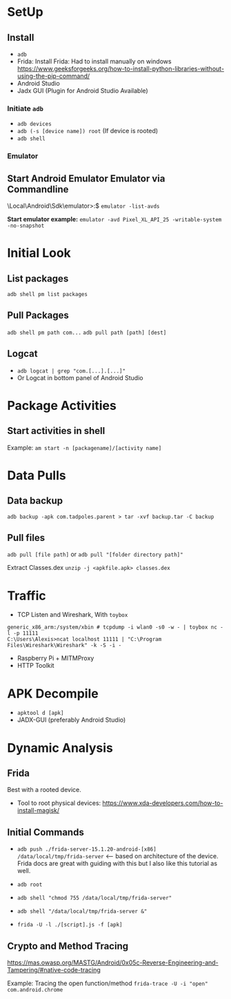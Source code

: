 # SetUp

## Install
- `adb`
- Frida: Install Frida: Had to install manually on windows https://www.geeksforgeeks.org/how-to-install-python-libraries-without-using-the-pip-command/
- Android Studio
- Jadx GUI (Plugin for Android Studio Available)

### Initiate `adb`
- `adb devices`
- `adb (-s [device name]) root` (If device is rooted)
- `adb shell`

### Emulator

## Start Android Emulator Emulator via Commandline
\Local\Android\Sdk\emulator>:$ `emulator -list-avds`

**Start emulator example:**
`emulator -avd Pixel_XL_API_25 -writable-system -no-snapshot`

# Initial Look

## List packages
`adb shell pm list packages`
## Pull Packages
`adb shell pm path com...`
`adb pull path [path] [dest]`

## Logcat
- `adb logcat | grep "com.[...].[...]"`
- Or Logcat in bottom panel of Android Studio

# Package Activities

## Start activities in shell
Example: `am start -n [packagename]/[activity name]`

# Data Pulls

## Data backup
`adb backup -apk com.tadpoles.parent > tar -xvf backup.tar -C backup`

## Pull files
`adb pull [file path]` or `adb pull "[folder directory path]"`

Extract Classes.dex `unzip -j <apkfile.apk> classes.dex`

# Traffic
- TCP Listen and Wireshark, With `toybox`
```
generic_x86_arm:/system/xbin # tcpdump -i wlan0 -s0 -w - | toybox nc -l -p 11111
C:\Users\Alexis>ncat localhost 11111 | "C:\Program Files\Wireshark\Wireshark" -k -S -i -
```
- Raspberry Pi + MITMProxy
- HTTP Toolkit

# APK Decompile
- `apktool d [apk]`
- JADX-GUI (preferably Android Studio)

# Dynamic Analysis

## Frida

Best with a rooted device.
- Tool to root physical devices: https://www.xda-developers.com/how-to-install-magisk/

## Initial Commands
- `adb push ./frida-server-15.1.20-android-[x86] /data/local/tmp/frida-server` <— based on architecture of the device. Frida docs are great with guiding with this but I also like this tutorial as well.

- `adb root`

- `adb shell "chmod 755 /data/local/tmp/frida-server"`

- `adb shell "/data/local/tmp/frida-server &"`

- `frida -U -l ./[script].js -f [apk]`

## Crypto and Method Tracing

https://mas.owasp.org/MASTG/Android/0x05c-Reverse-Engineering-and-Tampering/#native-code-tracing

Example: Tracing the open function/method `frida-trace -U -i "open" com.android.chrome`

